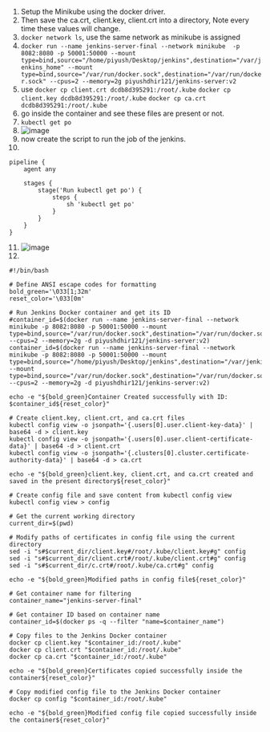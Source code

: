 1. Setup the Minikube using the docker driver.
2. Then save the ca.crt, client.key, client.crt into a directory, Note every time these values will change.
3. ```docker network ls```, use the same network as minikube is assigned
4. ```docker run --name jenkins-server-final --network minikube  -p 8082:8080 -p 50001:50000 --mount type=bind,source="/home/piyush/Desktop/jenkins",destination="/var/jenkins_home" --mount type=bind,source="/var/run/docker.sock",destination="/var/run/docker.sock" --cpus=2 --memory=2g piyushdhir121/jenkins-server:v2```
5. use ```docker cp client.crt dcdb8d395291:/root/.kube``` ```docker cp client.key dcdb8d395291:/root/.kube``` ```docker cp ca.crt dcdb8d395291:/root/.kube```
6. go inside the container and see these files are present or not.
7. ```kubectl get po```
8. ![image](https://github.com/ilove1DevOps/Jenkins-setup-minikube/assets/128630024/ebf38d98-72cc-4f3b-af87-aa746f80e666)
9. now create the script to run the job of the jenkins.
10.
```
pipeline {
    agent any

    stages {
        stage('Run kubectl get po') {
            steps {
                sh 'kubectl get po'
            }
        }
    }
}
```

11. ![image](https://github.com/ilove1DevOps/Jenkins-setup-minikube/assets/128630024/637bded8-b58d-4859-bb08-b1b10d330c23)
12.
```
#!/bin/bash

# Define ANSI escape codes for formatting
bold_green='\033[1;32m'
reset_color='\033[0m'

# Run Jenkins Docker container and get its ID
#container_id=$(docker run --name jenkins-server-final --network minikube -p 8082:8080 -p 50001:50000 --mount type=bind,source="/var/run/docker.sock",destination="/var/run/docker.sock" --cpus=2 --memory=2g -d piyushdhir121/jenkins-server:v2)
container_id=$(docker run --name jenkins-server-final --network minikube -p 8082:8080 -p 50001:50000 --mount type=bind,source="/home/piyush/Desktop/jenkins",destination="/var/jenkins_home" --mount type=bind,source="/var/run/docker.sock",destination="/var/run/docker.sock" --cpus=2 --memory=2g -d piyushdhir121/jenkins-server:v2)

echo -e "${bold_green}Container Created successfully with ID: $container_id${reset_color}"

# Create client.key, client.crt, and ca.crt files
kubectl config view -o jsonpath='{.users[0].user.client-key-data}' | base64 -d > client.key
kubectl config view -o jsonpath='{.users[0].user.client-certificate-data}' | base64 -d > client.crt
kubectl config view -o jsonpath='{.clusters[0].cluster.certificate-authority-data}' | base64 -d > ca.crt

echo -e "${bold_green}client.key, client.crt, and ca.crt created and saved in the present directory${reset_color}"

# Create config file and save content from kubectl config view
kubectl config view > config

# Get the current working directory
current_dir=$(pwd)

# Modify paths of certificates in config file using the current directory
sed -i "s#$current_dir/client.key#/root/.kube/client.key#g" config
sed -i "s#$current_dir/client.crt#/root/.kube/client.crt#g" config
sed -i "s#$current_dir/c.crt#/root/.kube/ca.crt#g" config

echo -e "${bold_green}Modified paths in config file${reset_color}"

# Get container name for filtering
container_name="jenkins-server-final"

# Get container ID based on container name
container_id=$(docker ps -q --filter "name=$container_name")

# Copy files to the Jenkins Docker container
docker cp client.key "$container_id:/root/.kube"
docker cp client.crt "$container_id:/root/.kube"
docker cp ca.crt "$container_id:/root/.kube"

echo -e "${bold_green}Certificates copied successfully inside the container${reset_color}"

# Copy modified config file to the Jenkins Docker container
docker cp config "$container_id:/root/.kube"

echo -e "${bold_green}Modified config file copied successfully inside the container${reset_color}"
```


 
